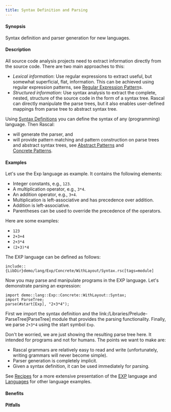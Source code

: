 ```yaml
---
title: Syntax Definition and Parsing
---
```


#### Synopsis

Syntax definition and parser generation for new languages.

#### Description

All source code analysis projects need to extract information directly from the source code. 
There are two main approaches to this:

*  _Lexical information_: Use regular expressions to extract useful, but somewhat superficial, flat, information. 
   This can be achieved using regular expression patterns, 
   see [Regular Expression Pattern]((Rascal:Patterns-Regular))s.
*  _Structured information_: Use syntax analysis to extract the complete, nested, structure of the source code 
   in the form of a syntax tree. Rascal can directly manipulate the parse trees, but it also enables user-defined
   mappings from parse tree to abstract syntax tree.


Using [Syntax Definitions]((Rascal:Declarations-SyntaxDefinition)) you can define the syntax of any (programming) language. Then Rascal:

*  will generate the parser, and
*  will provide pattern matching and pattern construction on parse trees and abstract syntax trees,
   see [Abstract Patterns]((Rascal:Patterns-Node)) and    
  [Concrete Patterns]((Rascal:Patterns-Concrete)).

#### Examples

Let's use the Exp language as example. It contains the following elements:

*  Integer constants, e.g., `123`.
*  A multiplication operator, e.g., `3*4`.
*  An addition operator, e.g., `3+4`.
*  Multiplication is left-associative and has precedence over addition.
*  Addition is left-associative.
*  Parentheses can be used to override the precedence of the operators.

Here are some examples:

*  `123`
*  `2+3+4`
*  `2+3*4`
*  `(2+3)*4`


The EXP language can be defined as follows:

```rascal
include::{LibDir}demo/lang/Exp/Concrete/WithLayout/Syntax.rsc[tags=module]
```

                
Now you may parse and manipulate programs in the EXP language. Let's demonstrate parsing an expression:
```rascal-shell
import demo::lang::Exp::Concrete::WithLayout::Syntax;
import ParseTree;
parse(#start[Exp], "2+3*4");
```

First we import the syntax definition and the link:/Libraries/Prelude-ParseTree[ParseTree] module that provides the parsing functionality.
Finally, we parse `2+3*4` using the start symbol `Exp`.

Don't be worried, we are just showing the resulting parse tree here. It intended for programs and not for humans.
The points we want to make are:

*  Rascal grammars are relatively easy to read and write (unfortunately, writing grammars will never become simple).
*  Parser generation is completely implicit.
*  Given a syntax definition, it can be used immediately for parsing.


See [Recipes]((Recipes)) for a more extensive presentation of the 
[EXP]((Recipes:Languages-Exp))
language and [Languages]((Recipes:Recipes-Languages)) for other language examples.

#### Benefits

#### Pitfalls
